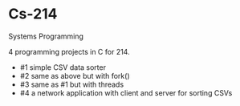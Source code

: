 # Cs-214
Systems Programming 

4 programming projects in C for 214. 
  - #1 simple CSV data sorter 
  - #2 same as above but with fork()
  - #3 same as #1 but with threads
  - #4 a network application with client and server for sorting CSVs
  
  
